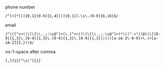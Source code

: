 phone number

```
/^[+]*[(]{0,1}[0-9]{1,4}[)]{0,1}[-\s\./0-9]{6,16}$/
```

email

```
/^(([^<>()\[\]\\.,;:\s@"]+(\.[^<>()\[\]\\.,;:\s@"]+)*)|(".+"))@((\[[0-9]{1,3}\.[0-9]{1,3}\.[0-9]{1,3}\.[0-9]{1,3}])|(([a-zA-Z\-0-9]+\.)+[a-zA-Z]{2,}))$/
```

no-1-space after comma

```
[,]{1}[^\s|"]{1}
```
